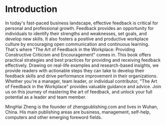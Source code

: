 # Introduction

In today's fast-paced business landscape, effective feedback is critical for personal and professional growth. Feedback provides an opportunity for individuals to identify their strengths and weaknesses, set goals, and develop new skills. It also fosters a positive and productive workplace culture by encouraging open communication and continuous learning. That's where "The Art of Feedback in the Workplace: Providing Constructive Criticism and Encouragement" comes in. This book offers practical strategies and best practices for providing and receiving feedback effectively. Drawing on real-life examples and research-based insights, we provide readers with actionable steps they can take to develop their feedback skills and drive performance improvement in their organizations. Whether you're a manager, team leader, or individual contributor, "The Art of Feedback in the Workplace" provides valuable guidance and advice. Join us on this journey of mastering the art of feedback, and unlock your full potential as a leader and team member.

MingHai Zheng is the founder of zhengpublishing.com and lives in Wuhan, China. His main publishing areas are business, management, self-help, computers and other emerging foreword fields.
